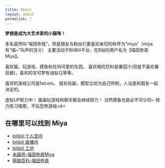 ```yaml
---
title: About
layout: about
permalink: /
---
```


**梦想是成为大艺术家的小猫咪！**

本名虽然叫“喵田弥夜”，但是朋友与粉丝们更喜欢亲切的称呼为“miya”（miya有“喵~”叫声的含义） 主要活动于BiliBili平台，在B站的用户名为【喵田弥夜Miya】。

喜欢猫、玩游戏、摸鱼和任何可爱的东西。 喜欢喝的饮料是番茄汁(但是不喜欢番茄酱)，喜欢的宝可梦有谜拟Ｑ等等。

喜欢的游戏公司是falcom。 擅长绘画，模型立绘为自己所制，人设是和朋友一起决定的。

虚拟UP努力中！ 画画玩游戏和聊天都会继续努力！ 当然摸鱼也是必不可少的~ 努力练习唱歌，不玩恐怖游戏>A<

## 在哪里可以找到 Miya

- [bilibili 个人空间](https://space.bilibili.com/846180)
- [bilibili 直播间](https://live.bilibili.com/3012597)
- [bilibili 工坊](https://b23.tv/aBWiBI0)
- [米画师-喵田弥夜Miya](https://www.mihuashi.com/profiles/102775)
- [萌娘百科-喵田弥夜](https://zh.moegirl.org.cn/%E5%96%B5%E7%94%B0%E5%BC%A5%E5%A4%9C)
